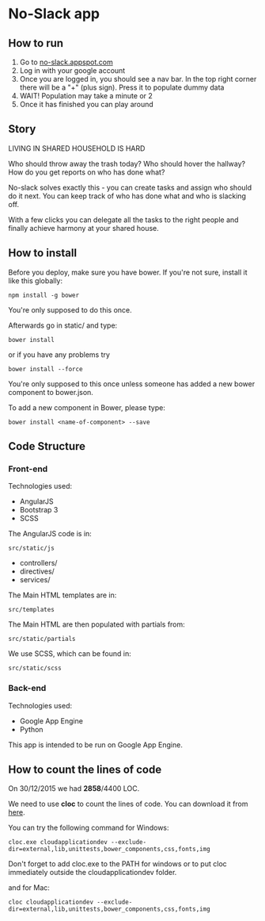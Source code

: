 
# No-Slack app

## How to run
1. Go to [no-slack.appspot.com](https://no-slack.appspot.com)
2. Log in with your google account
2. Once you are logged in, you should see a nav bar. In the top right corner there will be a "+" (plus sign). Press it to populate dummy data
3. WAIT! Population may take a minute or 2
4. Once it has finished you can play around

## Story

LIVING IN SHARED HOUSEHOLD IS HARD

Who should throw away the trash today? Who should hover the hallway? How do you get reports on who has done what? 

No-slack solves exactly this - you can create tasks and assign who should do it next. You can keep track of who has done what and who is slacking off.

With a few clicks you can delegate all the tasks to the right people and finally achieve harmony at your shared house.


## How to install

Before you deploy, make sure you have bower.
If you're not sure, install it like this globally:

```
npm install -g bower
```

You're only supposed to do this once.

Afterwards go in static/ and type:

```
bower install
```

or if you have any problems try

```
bower install --force
```


You're only supposed to this once unless someone has added a new bower component to bower.json.

To add a new component in Bower, please type:

```
bower install <name-of-component> --save
```





##  Code Structure

### Front-end
Technologies used:
* AngularJS
* Bootstrap 3
* SCSS

The AngularJS code is in:

```
src/static/js
```
- controllers/
- directives/
- services/

The Main HTML templates are in:
```
src/templates
```
The Main HTML are then populated with partials from:
```
src/static/partials
```

We use SCSS, which can be found in:
```
src/static/scss
```


### Back-end
Technologies used:
* Google App Engine
* Python

This app is intended to be run on Google App Engine. 


## How to count the lines of code

On 30/12/2015 we had **2858**/4400 LOC.

We need to use **cloc** to count the lines of code. You can download it from [here](http://cloc.sourceforge.net/).

You can try the following command for Windows:
```
cloc.exe cloudapplicationdev --exclude-dir=external,lib,unittests,bower_components,css,fonts,img
```

Don't forget to add cloc.exe to the PATH for windows or to put cloc immediately outside the cloudapplicationdev folder.


and for Mac:
```
cloc cloudapplicationdev --exclude-dir=external,lib,unittests,bower_components,css,fonts,img
```
